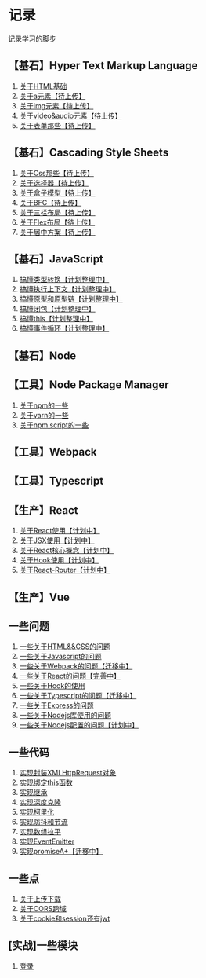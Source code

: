 # 记录

记录学习的脚步

## 【基石】Hyper Text Markup Language

1. [关于HTML基础](https://github.com/JuneJH/blog/issues/27)
2. [关于a元素【待上传】]()
3. [关于img元素【待上传】]()
4. [关于video&audio元素【待上传】]()
5. [关于表单那些【待上传】]()

## 【基石】Cascading Style Sheets

1. [关于Css那些【待上传】]()<br>
2. [关于选择器【待上传】]()<br>
3. [关于盒子模型【待上传】]()<br>
4. [关于BFC【待上传】]()<br>
5. [关于三栏布局【待上传】](https://github.com/JuneJH/blog/issues/19)<br>
6. [关于Flex布局【待上传】]()<br>
7. [关于居中方案【待上传】]()<br>



## 【基石】JavaScript

1. [搞懂类型转换【计划整理中】](https://github.com/JuneJH/blog/issues/7)<br>
2. [搞懂执行上下文【计划整理中】](https://github.com/JuneJH/blog/issues/7)<br>
3. [搞懂原型和原型链【计划整理中】](https://github.com/JuneJH/blog/issues/7)<br>
4. [搞懂闭包【计划整理中】](https://github.com/JuneJH/blog/issues/7)<br>
5. [搞懂this【计划整理中】](https://github.com/JuneJH/blog/issues/7)<br>
6. [搞懂事件循环【计划整理中】](https://github.com/JuneJH/blog/issues/7)<br>

## 【基石】Node

## 【工具】Node Package Manager

1. [关于npm的一些]()<br>
2. [关于yarn的一些]()<br>
2. [关于npm script的一些]()<br>


## 【工具】Webpack

## 【工具】Typescript


## 【生产】React

1. [关于React使用【计划中】]()<br>
2. [关于JSX使用【计划中】]()<br>
3. [关于React核心概念【计划中】]()<br>
4. [关于Hook使用【计划中】]()<br>
5. [关于React-Router【计划中】]()<br>


## 【生产】Vue


## 一些问题

1. [一些关于HTML&&CSS的问题](https://github.com/JuneJH/blog/issues/1)<br>
2. [一些关于Javascript的问题](https://github.com/JuneJH/blog/issues/6)<br>
3. [一些关于Webpack的问题【迁移中】](https://github.com/JuneJH/blog/issues/7)<br>
4. [一些关于React的问题【完善中】](https://github.com/JuneJH/blog/issues/8)<br>
5. [一些关于Hook的使用](https://github.com/JuneJH/blog/issues/16)<br>
6. [一些关于Typescript的问题【迁移中】](https://github.com/JuneJH/blog/issues/9)<br>
7. [一些关于Express的问题](https://github.com/JuneJH/blog/issues/11)<br>
8. [一些关于Nodejs库使用的问题](https://github.com/JuneJH/blog/issues/12)<br>
9. [一些关于Nodejs配置的问题【计划中】](https://github.com/JuneJH/blog/issues/13)<br>

## 一些代码

1. [实现封装XMLHttpRequest对象](https://github.com/JuneJH/blog/issues/18)<br>
2. [实现绑定this函数](https://github.com/JuneJH/blog/issues/20)<br>
3. [实现继承](https://github.com/JuneJH/blog/issues/26)<br>
4. [实现深度克隆](https://github.com/JuneJH/blog/issues/22)<br>
5. [实现柯里化](https://github.com/JuneJH/blog/issues/23)<br>
6. [实现防抖和节流](https://github.com/JuneJH/blog/issues/21)<br>
7. [实现数组拉平](https://github.com/JuneJH/blog/issues/24)<br>
8. [实现EventEmitter](https://github.com/JuneJH/blog/issues/25)<br>
9. [实现promiseA+【迁移中】](https://github.com/JuneJH/blog/issues/7)<br>




## 一些点

1. [关于上传下载](https://github.com/JuneJH/blog/issues/10)<br>
2. [关于CORS跨域](https://github.com/JuneJH/blog/issues/14)<br>
3. [关于cookie和session还有jwt](https://github.com/JuneJH/blog/issues/17)<br>


## [实战]一些模块

1. [登录](https://github.com/JuneJH/blog/issues/15)<br>





